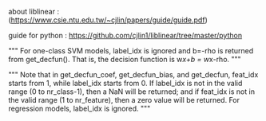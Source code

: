 about liblinear : (https://www.csie.ntu.edu.tw/~cjlin/papers/guide/guide.pdf)

guide for python : https://github.com/cjlin1/liblinear/tree/master/python 

"""
For one-class SVM models, label_idx is ignored and b=-rho is
    returned from get_decfun(). That is, the decision function is
    w*x+b = w*x-rho.
"""

"""
Note that in get_decfun_coef, get_decfun_bias, and get_decfun, feat_idx
    starts from 1, while label_idx starts from 0. If label_idx is not in the
    valid range (0 to nr_class-1), then a NaN will be returned; and if feat_idx
    is not in the valid range (1 to nr_feature), then a zero value will be
    returned. For regression models, label_idx is ignored.
"""
